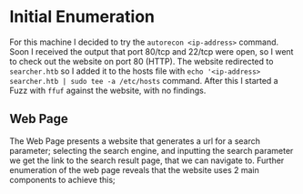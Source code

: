 # Initial Enumeration

For this machine I decided to try the `autorecon <ip-address>` command.
Soon I received the output that port 80/tcp and 22/tcp were open, so I went to check out the website on port 80 (HTTP).
The website redirected to `searcher.htb` so I added it to the hosts file with `echo '<ip-address> searcher.htb | sudo tee -a /etc/hosts` command.
After this I started a Fuzz with `ffuf` against the website, with no findings.
## Web Page
The Web Page presents a website that generates a url for a search parameter; selecting the search engine, and inputting the search parameter we get the link to the search result page, that we can navigate to.
Further enumeration of the web page reveals that the website uses 2 main components to achieve this; 